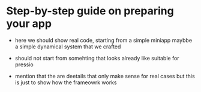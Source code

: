 
# Step-by-step guide on preparing your app

- here we should show real code, starting from a simple miniapp maybbe
a simple dynamical system that we crafted

- should not start from somehting  that  looks already like suitable for pressio

- mention that the are deetails that only make sense  for real cases
but this is just to show how the frameowrk works
